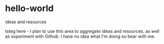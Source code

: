 # hello-world
ideas and resources

tsteg here - I plan to use this area to aggregate ideas and resources, as well as experiment with Github.
I have no idea what I'm doing so bear with me.
